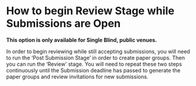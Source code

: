 # How to begin Review Stage while Submissions are Open

**This option is only available for Single Blind, public venues.**&#x20;

In order to begin reviewing while still accepting submissions, you will need to run the ‘Post Submission Stage’ in order to create paper groups. Then you can run the ‘Review’ stage. You will need to repeat these two steps continuously until the Submission deadline has passed to generate the paper groups and review invitations for new submissions.
